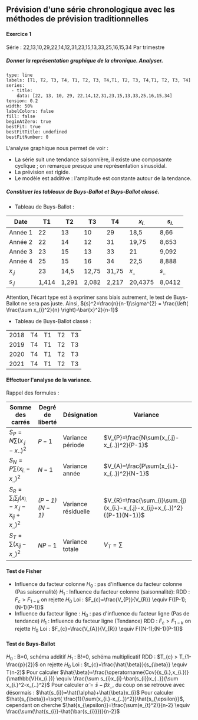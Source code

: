 
## Prévision d'une série chronologique avec les méthodes de prévision traditionnelles

#### **Exercice 1**
Série : 22,13,10,29,22,14,12,31,23,15,13,33,25,16,15,34
Par trimestre
##### **Donner la représentation graphique de la chronique. Analyser**.
```chart
type: line
labels: [T1, T2, T3, T4, T1, T2, T3, T4,T1, T2, T3, T4,T1, T2, T3, T4]
series:
  - title: 
    data: [22, 13, 10, 29, 22,14,12,31,23,15,13,33,25,16,15,34]
tension: 0.2
width: 50%
labelColors: false
fill: false
beginAtZero: true
bestFit: true
bestFitTitle: undefined
bestFitNumber: 0
```
L'analyse graphique nous permet de voir :
- La série suit une tendance saisonnière, il existe une composante cyclique ; on remarque presque une représentation sinusoïdal. 
- La prévision est rigide.
- Le modèle est additive : l'amplitude est constante autour de la tendance.

##### **Constituer les tableaux de Buys-Ballot et Buys-Ballot classé**.

- Tableau de Buys-Ballot : 

| Date                | T1    | T2    | T3    | T4    | $x_{i.}$ | $s_{i.}$ |
| ------------------- | ----- | ----- | ----- | ----- | -------- | ------------------- |
| Année 1      | 22    | 13    | 10    | 29    | 18,5     | 8,66          |
| Année 2      | 22    | 14    | 12    | 31    | 19,75    | 8,653         |
| Année 3      | 23    | 15    | 13    | 33    | 21       | 9,092         |
| Année 4      | 25    | 15    | 16    | 34    | 22,5     | 8,888         |
| $x_{.j}$            | 23    | 14,5  | 12,75 | 31,75 | $x_{..}$ | $s_{..}$ |
| $s_{.j}$ | 1,414 | 1,291 | 2,082 | 2,217 | 20,4375  | 8,0412              |
Attention, l'écart type est à exprimer sans biais autrement, le test de Buys-Ballot ne sera pas juste.
Ainsi, ${s}^2=\frac{n}{n-1}\sigma^{2} = \frac{\left( \frac{\sum x_{i}^2}{n} \right)-\bar{x}^2}{n-1}$

- Tableau de Buys-Ballot classé : 

|      |     |     |     |     |
| ---- | --- | --- | --- | --- |
| 2018 | T4  | T1  | T2  | T3  |
| 2019 | T4  | T1  | T2  | T3  |
| 2020 | T4  | T1  | T2  | T3  |
| 2021 | T4  | T1  | T2  | T3  |

#### **Effectuer l'analyse de la variance.**
Rappel des formules :

| Somme des carrés                                        | Degré de liberté | Désignation         | Variance                                                                   |
| ------------------------------------------------------- | ---------------- | ------------------- | -------------------------------------------------------------------------- |
| $S_{P}=N\sum(x_{.j}-x..)^2$                             | $P-1$            | Variance période    | $V_{P}=\frac{N\sum(x_{.j}-x_{..})^2}{P-1}$                                 |
| $S_{N}=P\sum(x_{i.}-x_{..})^2$                          | $N-1$            | Variance année      | $V_{A}=\frac{P\sum(x_{i.}-x_{..})^2}{N-1}$                                 |
| $S_{R}=\sum_{i}\sum_{j}(x_{i.}-x_{.j}-x_{ij}+x_{..})^2$ | *$(P-1)(N-1)$*   | Variance résiduelle | $V_{R}=\frac{\sum_{i}\sum_{j}(x_{i.}-x_{.j}-x_{ij}+x_{..})^2}{(P-1)(N-1)}$ |
| $S_{T}=\sum(x_{ij}-x_{..})^2$                           | $NP-1$           | Variance totale     | $V_{T}=\sum$                                                               

#### **Test de Fisher**
- Influence du facteur colonne
$H_{0}$ : pas d'influence du facteur colonne (Pas saisonnalité)
$H_{1}$ : Influence du facteur colonne (saisonnalité):
RDD :
$F_{c} > F_{1-k}$ on rejette $H_{0}$
Loi : 
$F_{c}=\frac{V_{P}}{V_{R}} \equiv F((P-1);(N-1)(P-1))$
- Influence du facteur ligne :
$H_{0}$ : pas d'influence du facteur ligne (Pas de tendance)
$H_{1}$ : Influence du facteur ligne (Tendance)
RDD :
$F_{c} > F_{1-k}$ on rejette $H_{0}$
Loi : 
$F_{c}=\frac{V_{A}}{V_{R}} \equiv F((N-1);(N-1)(P-1))$

#### **Test de Buys-Ballot**
$H_{0}$ : B=0, schéma additif
$H_{1}$ : B!=0, schéma multiplicatif
RDD :
$T_{c} > T_{1-\frac{p}{2}}$ on rejette $H_{0}$
Loi : 
$t_{c}=\frac{\hat{\beta}}{s_{\beta}} \equiv T(n-2)$
Pour calculer $\hat{\beta}=\frac{\operatorname{Cov}(s_{i.},x_{i.})}{\mathbb{V}(x_{i.})} \equiv \frac{\sum s_{i}x_{i}-\bar{s_{i}}x_{..}}{\sum x_{i.}^2-x_{..}^2}$
Pour calculer $\hat{\alpha}=\bar{s}-\hat{\beta}x_{..}$, du coup on se retrouve avec désormais : $\hat{s_{i}}=\hat{\alpha}+\hat{\beta}x_{i}$
Pour calculer $\hat{s_{\beta}}=\sqrt{ \frac{1}{\sum(x_{i.}-x_{..})^2}}\hat{s_{\epsilon}}$, cependant on cherche $\hat{s_{\epsilon}}=\frac{\sum(e_{t}^2)}{n-2} \equiv \frac{\sum(\hat{s_{i}}-\hat{\bar{s_{i}}})}{n-2}$
